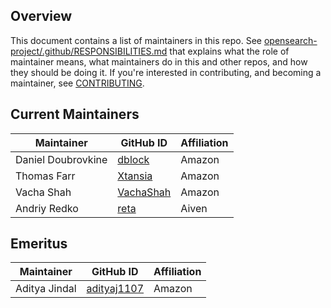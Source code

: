 ## Overview

This document contains a list of maintainers in this repo. See [opensearch-project/.github/RESPONSIBILITIES.md](https://github.com/opensearch-project/.github/blob/main/RESPONSIBILITIES.md#maintainer-responsibilities) that explains what the role of maintainer means, what maintainers do in this and other repos, and how they should be doing it. If you're interested in contributing, and becoming a maintainer, see [CONTRIBUTING](CONTRIBUTING.md).

## Current Maintainers

| Maintainer         | GitHub ID                                 | Affiliation |
| ------------------ | ----------------------------------------- | ----------- |
| Daniel Doubrovkine | [dblock](https://github.com/dblock)       | Amazon      |
| Thomas Farr        | [Xtansia](https://github.com/Xtansia)     | Amazon      |
| Vacha Shah         | [VachaShah](https://github.com/VachaShah) | Amazon      |
| Andriy Redko       | [reta](https://github.com/reta)           | Aiven       |

## Emeritus

| Maintainer    | GitHub ID                                     | Affiliation |
| ------------- | --------------------------------------------- | ----------- |
| Aditya Jindal | [adityaj1107](https://github.com/adityaj1107) | Amazon      |
